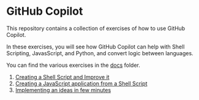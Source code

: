 
# GitHub Copilot 

This repository contains a collection of exercises of how to use GitHub Copilot.

In these exercises, you will see how GitHub Copilot can help with Shell Scripting, JavasScript, and Python, and convert logic between languages.


You can find the various exercises in the [docs](docs) folder.

1. [Creating a Shell Script and Improve it](docs/001-creating-a-shell-script-and-improve-it.md)
1. [Creating a JavaScript application from a Shell Script](docs/002-creating-a-javascript-from-a-shell.md)
1. [Implementing an ideas in few minutes](docs/003-implementing-idea-in-minutes.md)
